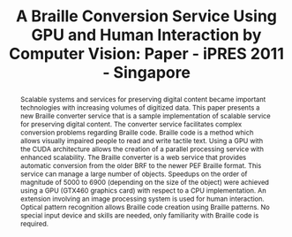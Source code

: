 ---
abstract: Scalable systems and services for preserving digital content became important
  technologies with increasing volumes of digitized data. This paper presents a new
  Braille converter service that is a sample implementation of scalable service for
  preserving digital content. The converter service facilitates complex conversion
  problems regarding Braille code. Braille code is a method which allows visually
  impaired people to read and write tactile text. Using a GPU with the CUDA architecture
  allows the creation of a parallel processing service with enhanced scalability.
  The Braille converter is a web service that provides automatic conversion from the
  older BRF to the newer PEF Braille format. This service can manage a large number
  of objects. Speedups on the order of magnitude of 5000 to 6900 (depending on the
  size of the object) were achieved using a GPU (GTX460 graphics card) with respect
  to a CPU implementation. An extension involving an image processing system is used
  for human interaction. Optical pattern recognition allows Braille code creation
  using Braille patterns. No special input device and skills are needed, only familiarity
  with Braille code is required.
creators:
- Huber-Mörk, Reinhold
- Graf, Roman
date: null
document_url: https://services.phaidra.univie.ac.at/api/object/o:294245/download
grand_parent: iPRES
institutions: []
keywords:
- singapore
- digital preservation
- cuda
- performance measurement
- information retrieval
- image processing
- haptic i/o
landing_page_url: https://phaidra.univie.ac.at/o:294245
language: eng
layout: publication
license: CC BY-SA 3.0 AT
notes_url: null
parent: iPRES 2011
presentation_url: null
size: 743898
source_name: iPRES
title: 'A Braille Conversion Service Using GPU and Human Interaction by Computer Vision:
  Paper - iPRES 2011 - Singapore'
type: paper
year: 2011
---